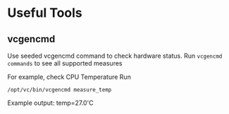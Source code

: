 # Useful Tools

## vcgencmd

Use seeded vcgencmd command to check hardware status. Run `vcgencmd commands` to see all supported measures


For example, check CPU Temperature
Run 
```
/opt/vc/bin/vcgencmd measure_temp
```
Example output: temp=27.0'C

